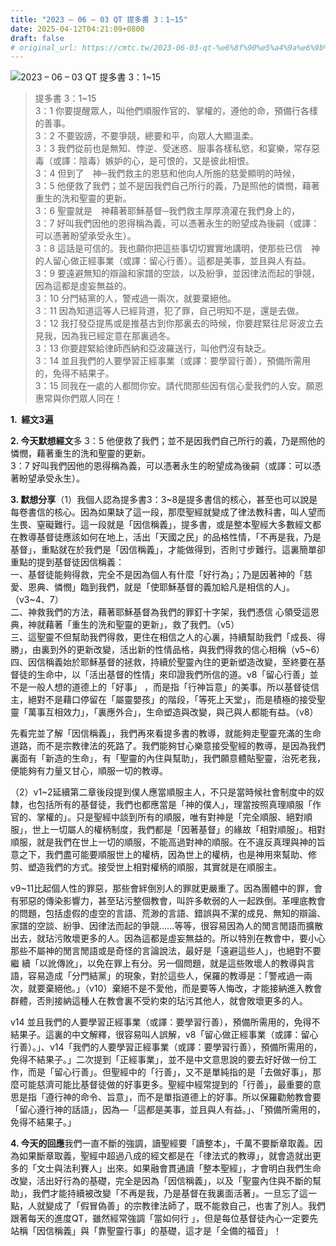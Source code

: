 ```yaml
---
title: "2023 – 06 – 03 QT 提多書 3：1~15"
date: 2025-04-12T04:21:09+0800
draft: false
# original_url: https://cmtc.tw/2023-06-03-qt-%e6%8f%90%e5%a4%9a%e6%9b%b8-3%ef%bc%9a115
---
```


![2023 – 06 – 03 QT 提多書 3：1~15](/images/qt.jpg  "2023 – 06 – 03 QT 提多書 3：1~15")

> 提多書 3：1~15  
> 3：1 你要提醒眾人，叫他們順服作官的、掌權的，遵他的命，預備行各樣的善事。  
> 3：2 不要毀謗，不要爭競，總要和平，向眾人大顯溫柔。  
> 3：3 我們從前也是無知、悖逆、受迷惑、服事各樣私慾，和宴樂，常存惡毒（或譯：陰毒）嫉妒的心，是可恨的，又是彼此相恨。  
> 3：4 但到了　神─我們救主的恩慈和他向人所施的慈愛顯明的時候，  
> 3：5 他便救了我們；並不是因我們自己所行的義，乃是照他的憐憫，藉著重生的洗和聖靈的更新。  
> 3：6 聖靈就是　神藉著耶穌基督─我們救主厚厚澆灌在我們身上的，  
> 3：7 好叫我們因他的恩得稱為義，可以憑著永生的盼望成為後嗣（或譯：可以憑著盼望承受永生）。  
> 3：8 這話是可信的。我也願你把這些事切切實實地講明，使那些已信　神的人留心做正經事業（或譯：留心行善）。這都是美事，並且與人有益。  
> 3：9 要遠避無知的辯論和家譜的空談，以及紛爭，並因律法而起的爭競，因為這都是虛妄無益的。  
> 3：10 分門結黨的人，警戒過一兩次，就要棄絕他。  
> 3：11 因為知道這等人已經背道，犯了罪，自己明知不是，還是去做。  
> 3：12 我打發亞提馬或是推基古到你那裏去的時候，你要趕緊往尼哥波立去見我，因為我已經定意在那裏過冬。  
> 3：13 你要趕緊給律師西納和亞波羅送行，叫他們沒有缺乏。  
> 3：14 並且我們的人要學習正經事業（或譯：要學習行善），預備所需用的，免得不結果子。  
> 3：15 同我在一處的人都問你安。請代問那些因有信心愛我們的人安。願恩惠常與你們眾人同在！

**1.  經文3遍**

**2. 今天默想經文**多 3：5 他便救了我們；並不是因我們自己所行的義，乃是照他的憐憫，藉著重生的洗和聖靈的更新。  
3：7 好叫我們因他的恩得稱為義，可以憑著永生的盼望成為後嗣（或譯：可以憑著盼望承受永生）。

**3. 默想分享**（1）我個人認為提多書3：3~8是提多書信的核心，甚至也可以說是每卷書信的核心。因為如果缺了這一段，那麼聖經就變成了律法教科書，叫人望而生畏、窒礙難行。這一段就是「因信稱義」，提多書，或是整本聖經大多數經文都在教導基督徒應該如何在地上，活出「天國之民」的品格性情，「不再是我，乃是基督」，重點就在於我們是「因信稱義」，才能做得到，否則寸步難行。這裏簡單卻重點的提到基督徒因信稱義：  
一、基督徒能夠得救，完全不是因為個人有什麼「好行為」；乃是因著神的「慈愛、恩典、憐憫」臨到我們，就是「使耶穌基督的義加給凡是相信的人」。（v3~4、7）  
二、神救我們的方法，藉著耶穌基督為我們的罪釘十字架，我們憑信 心領受這恩典，神就藉著「重生的洗和聖靈的更新」，救了我們。（v5）  
三、這聖靈不但幫助我們得救，更住在相信之人的心裏，持續幫助我們「成長、得勝」，由裏到外的更新改變，活出新的性情品格，與我們得救的信心相稱（v5~6）  
四、因信稱義始於耶穌基督的拯救，持續於聖靈內住的更新塑造改變，至終要在基督徒的生命中，以「活出基督的性情」來印證我們所信的道。v8「留心行善」並不是一般人想的道德上的「好事」 ，而是指「行神旨意」的美事。所以基督徒信主，絕對不是藉口停留在「屬靈嬰孩」的階段，「等死上天堂」，而是積極的接受聖靈「萬事互相效力」，「裏應外合」，生命塑造與改變，與己與人都能有益。（v8）

先看完並了解「因信稱義」，我們再來看提多書的教導，就能夠走聖靈充滿的生命道路，而不是宗教律法的死路了。我們能夠甘心樂意接受聖經的教導，是因為我們裏面有「新造的生命」，有「聖靈的內住與幫助」，我們願意體貼聖靈，治死老我，便能夠有力量又甘心，順服一切的教導。

（2）v1~2延續第二章後段提到僕人應當順服主人，不只是當時候社會制度中的奴隸，也包括所有的基督徒，我們也都應當是「神的僕人」，理當按照真理順服「作官的、掌權的」。只是聖經中談到所有的順服，唯有對神是「完全順服、絕對順服」，世上一切屬人的權柄制度，我們都是「因著基督」的緣故「相對順服」。相對順服，就是我們在世上一切的順服，不能高過對神的順服。在不違反真理與神的旨意之下，我們盡可能要順服世上的權柄，因為世上的權柄，也是神用來幫助、修剪、塑造我們的方式。接受世上相對權柄的順服，其實就是在順服主。

v9~11比起個人性的罪惡，那些會絆倒別人的罪就更嚴重了。因為團體中的罪，會有邪惡的傳染影響力，甚至玷污整個教會，叫許多軟弱的人一起跌倒。革哩底教會的問題，包括虛假的虛空的言語、荒渺的言語、錯誤與不潔的成見、無知的辯論、家譜的空談、紛爭、因律法而起的爭競……等等，很容易因為人的閒言閒語而擴散出去，就玷污敗壞更多的人。因為這都是虛妄無益的。所以特別在教會中，要小心那些不屬神的閒言閒語或是奇怪的言論說法，最好是「遠避這些人」，也絕對不要繼 續「以訛傳訛」，以免在罪上有分。另一個問題，就是這些敗壞人的教導與言語，容易造成「分門結黨」的現象，對於這些人，保羅的教導是：「警戒過一兩次，就要棄絕他。」（v10）棄絕不是不愛他，而是要等人悔改，才能接納進入教會群體，否則接納這種人在教會裏不受約束的玷污其他人，就會敗壞更多的人。

v14 並且我們的人要學習正經事業（或譯：要學習行善），預備所需用的，免得不結果子。這裏的中文解釋，很容易叫人誤解，v8「留心做正經事業（或譯：留心行善）。」、v14「我們的人要學習正經事業（或譯：要學習行善），預備所需用的，免得不結果子。」二次提到「正經事業」，並不是中文意思說的要去好好做一份工作，而是「留心行善」。但聖經中的「行善」，又不是單純指的是「去做好事」，那麼可能慈濟可能比基督徒做的好事更多。聖經中經常提到的「行善」，最重要的意思是指「遵行神的命令、旨意」，而不是單指道德上的好事。所以保羅勸勉教會要「留心遵行神的話語」，因為—「這都是美事，並且與人有益。」、「預備所需用的，免得不結果子。」

**4. 今天的回應**我們一直不斷的強調，讀聖經要「讀整本」，千萬不要斷章取義。因為如果斷章取義，聖經中超過八成的經文都是在「律法式的教導」，就會造就出更多的「文士與法利賽人」出來。如果融會貫通讀「整本聖經」，才會明白我們生命改變，活出好行為的基礎，完全是因為「因信稱義」，以及「聖靈內住與不斷的幫助」，我們才能持續被改變「不再是我，乃是基督在我裏面活著」。一旦忘了這一點，人就變成了「假冒偽善」的宗教律法師了，既不能救自己，也害了別人。我們跟著每天的進度QT，雖然經常強調「當如何行 」，但是每位基督徒內心一定要先站稱「因信稱義」與「靠聖靈行事」的基礎，這才是「全備的福音」！